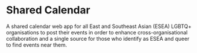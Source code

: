 # Shared Calendar

A shared calendar web app for all East and Southeast Asian (ESEA) LGBTQ+ organisations to post their events in order to enhance cross-organisational collaboration and a single source for those who identify as ESEA and queer to find events near them.